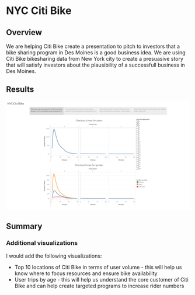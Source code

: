 # NYC Citi Bike

## Overview
We are helping Citi Bike create a presentation to pitch to investors that a bike sharing program in Des Moines is a good business idea. We are using Citi Bike bikesharing data from New York city to create a presuasive story that will satisfy investors about the plausibility of a successfull business in Des Moines.

## Results

![Tableau Image](/part1.png)

## Summary

### Additional visualizations
I would add the following visualizations:
* Top 10 locations of Citi Bike in terms of user volume - this will help us know where to focus resources and ensure bike availability
* User trips by age - this will help us understand the core customer of Citi Bike and can help create targeted programs to increase rider numbers 
